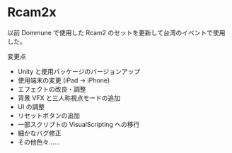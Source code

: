 # Rcam2x

以前 Dommune で使用した Rcam2 のセットを更新して台湾のイベントで使用した。

変更点

- Unity と使用パッケージのバージョンアップ
- 使用端末の変更 (iPad -> iPhone)
- エフェクトの改良・調整
- 背景 VFX と三人称視点モードの追加
- UI の調整
- リセットボタンの追加
- 一部スクリプトの VisualScripting への移行
- 細かなバグ修正
- その他色々……